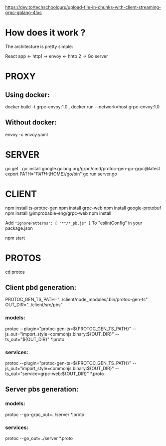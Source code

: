 
https://dev.to/techschoolguru/upload-file-in-chunks-with-client-streaming-grpc-golang-4loc
# How does it work ?

The architecture is pretty simple:

React app  <- http1 ->  envoy  <- hhtp 2 -> Go server

# PROXY
## Using docker: 
docker build -t grpc-envoy:1.0 .
docker run --network=host grpc-envoy:1.0

## Without docker: 
envoy -c envoy.yaml
# SERVER
go get .
go install google.golang.org/grpc/cmd/protoc-gen-go-grpc@latest
export PATH="${PATH}:${HOME}/go/bin"
go run server.go
# CLIENT
npm install ts-protoc-gen
npm install grpc-web
npm install google-protobuf
npm install @improbable-eng/grpc-web
npm install

Add `
    "ignorePatterns": [
      "**/*_pb.js"
    ]
`
To "eslintConfig" in your package.json

npm start
# PROTOS

cd protos
## Client pbd generation:
PROTOC_GEN_TS_PATH="../client/node_modules/.bin/protoc-gen-ts"
OUT_DIR="../client/src/pbs"
### models:
protoc --plugin="protoc-gen-ts=${PROTOC_GEN_TS_PATH}" --js_out="import_style=commonjs,binary:${OUT_DIR}" --ts_out="${OUT_DIR}" *.proto 

### services:
protoc --plugin="protoc-gen-ts=${PROTOC_GEN_TS_PATH}" --js_out="import_style=commonjs,binary:${OUT_DIR}" --ts_out="service=grpc-web:${OUT_DIR}" *.proto
## Server pbs generation:
### models:
protoc --go-grpc_out=../server *.proto

### services:
protoc --go_out=../server *.proto


